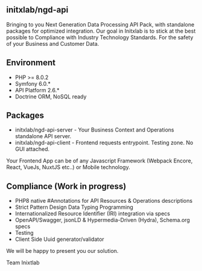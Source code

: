 
## initxlab/ngd-api
Bringing to you Next Generation Data Processing API Pack, with standalone packages for optimized integration. Our goal in Initxlab is to stick at the best possible to Compliance with Industry Technology Standards. For the safety of your Business and Customer Data.

## Environment
- PHP >= 8.0.2
- Symfony 6.0.*
- API Platform 2.6.*
- Doctrine ORM, NoSQL ready

## Packages
- initxlab/ngd-api-server - Your Business Context and Operations standalone API server.
- initxlab/ngd-api-client - Frontend requests entrypoint. Testing zone. No GUI attached. 

Your Frontend App can be of any Javascript Framework (Webpack Encore, React, VueJs, NuxtJS etc..) or Mobile technology.

## Compliance (Work in progress)
- PHP8 native #Annotations for API Resources & Operations descriptions
- Strict Pattern Design Data Typing Programming
- Internationalized Resource Identifier (IRI) integration via specs
- OpenAPI/Swagger, jsonLD & Hypermedia-Driven (Hydra), Schema.org specs
- Testing
- Client Side Uuid generator/validator

We will be happy to present you our solution.

Team Inixtlab
